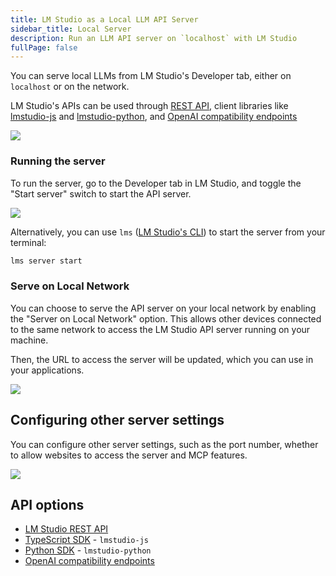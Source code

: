 ```yaml
---
title: LM Studio as a Local LLM API Server
sidebar_title: Local Server
description: Run an LLM API server on `localhost` with LM Studio
fullPage: false
---
```


You can serve local LLMs from LM Studio's Developer tab, either on `localhost` or on the network.

LM Studio's APIs can be used through [REST API](/docs/developer/rest), client libraries like [lmstudio-js](/docs/typescript) and [lmstudio-python](/docs/python), and [OpenAI compatibility endpoints](/docs/developer/openai-compat)

<img src="/assets/docs/server.png" style="" data-caption="Load and serve LLMs from LM Studio" />

### Running the server

To run the server, go to the Developer tab in LM Studio, and toggle the "Start server" switch to start the API server.

<img src="/assets/docs/server-start.png" style="" data-caption="Start the LM Studio API Server" />



Alternatively, you can use `lms` ([LM Studio's CLI](/docs/cli)) to start the server from your terminal:

```bash
lms server start
```


### Serve on Local Network

You can choose to serve the API server on your local network by enabling the "Server on Local Network" option. This allows other devices connected to the same network to access the LM Studio API server running on your machine.

Then, the URL to access the server will be updated, which you can use in your applications.

<img src="/assets/docs/serve-local-network.png" style="" data-caption="Serve LM Studio API Server on Local Network" />

## Configuring other server settings

You can configure other server settings, such as the port number, whether to allow websites to access the server and MCP features.

<img src="/assets/docs/server-config.png" style="" data-caption="Configure LM Studio API Server settings" />



## API options

- [LM Studio REST API](/docs/developer/rest)
- [TypeScript SDK](/docs/typescript) - `lmstudio-js`
- [Python SDK](/docs/python) - `lmstudio-python`
- [OpenAI compatibility endpoints](/docs/developer/openai-compat)
